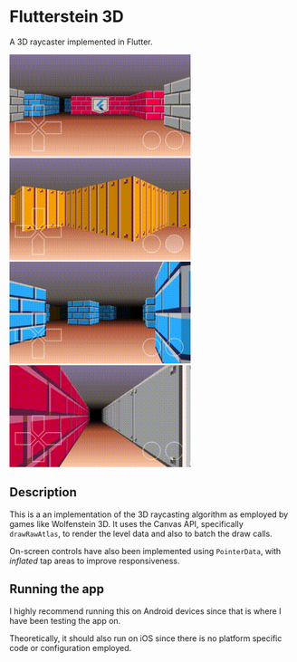 # Flutterstein 3D

A 3D raycaster implemented in Flutter.

![Gameplay 0](/captures/gameplay0_320x180.gif?raw=true)
![Gameplay 1](/captures/gameplay1_320x180.gif?raw=true)
![Gameplay 2](/captures/gameplay2_320x180.gif?raw=true)
![Gameplay 3](/captures/gameplay3_320x180.gif?raw=true)

## Description

This is a an implementation of the 3D raycasting algorithm as employed by games like Wolfenstein 3D. It uses the Canvas API, specifically `drawRawAtlas`, to render the level data and also to batch the draw calls.

On-screen controls have also been implemented using `PointerData`, with _inflated_ tap areas to improve responsiveness.

## Running the app

I highly recommend running this on Android devices since that is where I have been testing the app on.

Theoretically, it should also run on iOS since there is no platform specific code or configuration employed.

